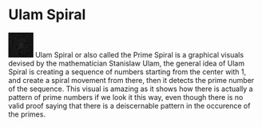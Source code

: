 # Ulam Spiral 
<img width = 50 height = 50 src = 'images/ulam_500.png'>
Ulam Spiral or also called the Prime Spiral is a graphical visuals devised by the mathematician Stanislaw Ulam, the general idea of Ulam Spiral is creating a sequence of numbers starting from the center with 1, and create a spiral movement from there, then it detects the prime number of the sequence. This visual is amazing as it shows how there is actually a pattern of prime numbers if we look it this way, even though there is no valid proof saying that there is a deiscernable pattern in the occurence of the primes.
